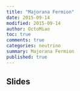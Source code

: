 ```yaml
---
title: "Majorana Fermion"
date: 2015-09-14
modified: 2015-09-14
author: OctoMiao
toc: true
comments: true
categories: neutrino
summary: Majorana Fermion
published: true
---
```



## Slides

<script async class="speakerdeck-embed" data-id="80ad4f8f87a54c748d7084c43ef56840" data-ratio="1.33333333333333" src="//speakerdeck.com/assets/embed.js"></script>
